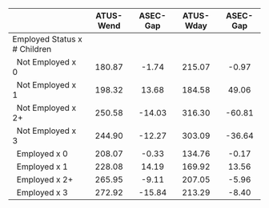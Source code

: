 
|                      |    ATUS-Wend |     ASEC-Gap |    ATUS-Wday |     ASEC-Gap |
| -------------------- | :----------: | :----------: | :----------: | :----------: |
| Employed Status x # Children |              |              |              |              |
| &nbsp;&nbsp;Not Employed x 0 |       180.87 |        -1.74 |       215.07 |        -0.97 |
| &nbsp;&nbsp;Not Employed x 1 |       198.32 |        13.68 |       184.58 |        49.06 |
| &nbsp;&nbsp;Not Employed x 2+ |       250.58 |       -14.03 |       316.30 |       -60.81 |
| &nbsp;&nbsp;Not Employed x 3 |       244.90 |       -12.27 |       303.09 |       -36.64 |
| &nbsp;&nbsp;Employed x 0 |       208.07 |        -0.33 |       134.76 |        -0.17 |
| &nbsp;&nbsp;Employed x 1 |       228.08 |        14.19 |       169.92 |        13.56 |
| &nbsp;&nbsp;Employed x 2+ |       265.95 |        -9.11 |       207.05 |        -5.96 |
| &nbsp;&nbsp;Employed x 3 |       272.92 |       -15.84 |       213.29 |        -8.40 |

